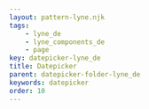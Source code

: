 ```yaml
---
layout: pattern-lyne.njk
tags: 
    - lyne_de
    - lyne_components_de
    - page
key: datepicker-lyne_de
title: Datepicker
parent: datepicker-folder-lyne_de
keywords: datepicker
order: 10
---
```

